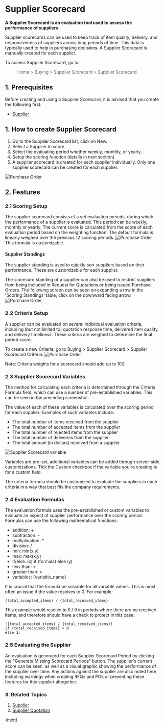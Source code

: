 <!-- add-breadcrumbs -->
# Supplier Scorecard

**A Supplier Scorecard is an evaluation tool used to assess the performance of suppliers.**

Supplier scorecards can be used to keep track of item quality, delivery, and responsiveness of suppliers across long periods of time. This data is typically used to help in purchasing decisions.
A Supplier Scorecard is manually created for each supplier.

To access Supplier Scorecard, go to:
> Home > Buying > Supplier Scorecard > Supplier Scorecard


## 1. Prerequisites
Before creating and using a Supplier Scorecard, it is advised that you create the following first:

* [Supplier](/docs/user/manual/en/buying/supplier)

## 1. How to create Supplier Scorecard

1. Go to the Supplier Scorecard list, click on New.
2. Select a Supplier to score.
3. Select the evaluating period whether weekly, monthly, or yearly.
4. Setup the scoring function (details in next section).
5. A supplier scorecard is created for each supplier individually. Only one supplier scorecard can be created for each supplier. 
<img class="screenshot" alt="Purchase Order" src="{{docs_base_url}}/v12/assets/img/buying/supplier-scorecard.png">

## 2. Features
### 2.1 Scoring Setup
The supplier scorecard consists of a set evaluation periods, during which the performance of a supplier is evaluated. This period can be weekly, monthly or yearly. The current score is calculated from the score of each evaluation period based on the weighting function. The default formula is linearly weighed over the previous 12 scoring periods. 
<img class="screenshot" alt="Purchase Order" src="{{docs_base_url}}/v12/assets/img/buying/supplier-scorecard-weighing.png">
This formula is customizable.

#### Supplier Standings

The supplier standing is used to quickly sort suppliers based on their performance. These are customizable for each supplier. 

The scorecard standing of a supplier can also be used to restrict suppliers from being included in Request for Quotations or being issued Purchase Orders. The following screen can be seen on expanding a row in the 'Scoring Standings' table, click on the downward facing arrow.
<img class="screenshot" alt="Purchase Order" src="{{docs_base_url}}/v12/assets/img/buying/supplier-scorecard-standing.png">

### 2.2 Criteria Setup
A supplier can be evaluated on several individual evaluation criteria, including (but not limited to) quotation response time, delivered item quality, and delivery timeliness. These criteria are weighed to determine the final period score. 

To create a  new Criteria, go to Buying > Supplier Scorecard > Supplier Scorecard Criteria:
<img class="screenshot" alt="Purchase Order" src="{{docs_base_url}}/v12/assets/img/buying/supplier-scorecard-criteria.png">

Note: Criteria weights for a scorecard should add up to 100. 

### 2.3 Supplier Scorecard Variables
The method for calculating each criteria is determined through the Criteria Formula field, which can use a number of pre-established variables. This can be seen in the preceding screenshot.

The value of each of these variables is calculated over the scoring period for each supplier. Examples of such variables include:

 - The total number of items received from the supplier
 - The total number of accepted items from the supplier
 - The total number of rejected items from the supplier
 - The total number of deliveries from the supplier
 - The total amount (in dollars) received from a supplier

![Supplier Scorecard variable](/docs/v12/assets/img/buying/supplier-scorecard-variables.png)

Variables are pre-set, additional variables can be added through server-side customizations. Tick the Custom checkbox if the variable you're creating is for a custom field.

The criteria formula should be customized to evaluate the suppliers in each criteria in a way that best fits the company requirements.

### 2.4 Evaluation Formulas
The evaluation formula uses the pre-established or custom variables to evaluate an aspect of supplier performance over the scoring period. Formulas can use the following mathematical functions:

* addition: + 
* subtraction: -
* multiplication: *
* division: /
* min: min(x,y)
* max: max(x,y)
* if/else: (x) if (formula) else (y)
* less than: <
* greater than: >
* variables: {variable_name}

It is crucial that the formula be solvable for all variable values. This is most often an issue if the value resolves to 0. For example:
```
{total_accepted_items} / {total_received_items}
```

This example would resolve to 0 / 0 in periods where there are no received items, and therefore should have a check to protect in this case:
```
({total_accepted_items} / {total_received_items}) 
if {total_received_items} > 0
else 1.
```

### 2.5 Evaluating the Supplier
An evaluation is generated for each Supplier Scorecard Period by clicking the "Generate Missing Scorecard Periods" button. The supplier's current score can be seen, as well as a visual graphic showing the performance of the supplier over time. Any actions against the supplier are also noted here, including warnings when creating RFQs and POs or preventing these features for this supplier altogether.

### 3. Related Topics
1. [Supplier](/docs/user/manual/en/buying/supplier)
1. [Supplier Quotation](/docs/user/manual/en/buying/supplier-quotation)

{next}